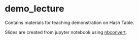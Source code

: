 # demo_lecture

Contains materials for teaching demonstration on Hash Table.

Slides are created from jupyter notebook using [nbconvert](https://nbconvert.readthedocs.io).
